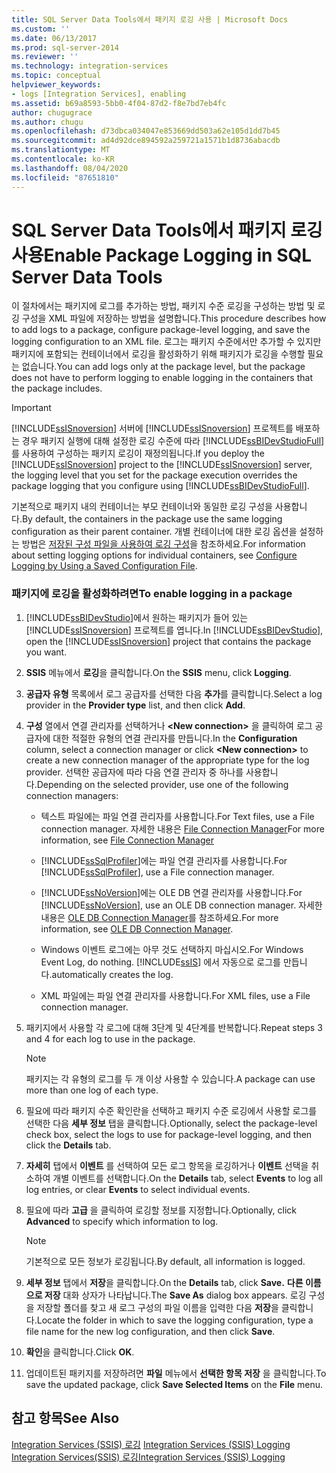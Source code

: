```yaml
---
title: SQL Server Data Tools에서 패키지 로깅 사용 | Microsoft Docs
ms.custom: ''
ms.date: 06/13/2017
ms.prod: sql-server-2014
ms.reviewer: ''
ms.technology: integration-services
ms.topic: conceptual
helpviewer_keywords:
- logs [Integration Services], enabling
ms.assetid: b69a8593-5bb0-4f04-87d2-f8e7bd7eb4fc
author: chugugrace
ms.author: chugu
ms.openlocfilehash: d73dbca034047e853669dd503a62e105d1dd7b45
ms.sourcegitcommit: ad4d92dce894592a259721a1571b1d8736abacdb
ms.translationtype: MT
ms.contentlocale: ko-KR
ms.lasthandoff: 08/04/2020
ms.locfileid: "87651810"
---
```

# <a name="enable-package-logging-in-sql-server-data-tools"></a><span data-ttu-id="be69a-102">SQL Server Data Tools에서 패키지 로깅 사용</span><span class="sxs-lookup"><span data-stu-id="be69a-102">Enable Package Logging in SQL Server Data Tools</span></span>
  <span data-ttu-id="be69a-103">이 절차에서는 패키지에 로그를 추가하는 방법, 패키지 수준 로깅을 구성하는 방법 및 로깅 구성을 XML 파일에 저장하는 방법을 설명합니다.</span><span class="sxs-lookup"><span data-stu-id="be69a-103">This procedure describes how to add logs to a package, configure package-level logging, and save the logging configuration to an XML file.</span></span> <span data-ttu-id="be69a-104">로그는 패키지 수준에서만 추가할 수 있지만 패키지에 포함되는 컨테이너에서 로깅을 활성화하기 위해 패키지가 로깅을 수행할 필요는 없습니다.</span><span class="sxs-lookup"><span data-stu-id="be69a-104">You can add logs only at the package level, but the package does not have to perform logging to enable logging in the containers that the package includes.</span></span>  
  
> [!IMPORTANT]  
>  <span data-ttu-id="be69a-105">[!INCLUDE[ssISnoversion](../includes/ssisnoversion-md.md)] 서버에 [!INCLUDE[ssISnoversion](../includes/ssisnoversion-md.md)] 프로젝트를 배포하는 경우 패키지 실행에 대해 설정한 로깅 수준에 따라 [!INCLUDE[ssBIDevStudioFull](../includes/ssbidevstudiofull-md.md)]를 사용하여 구성하는 패키지 로깅이 재정의됩니다.</span><span class="sxs-lookup"><span data-stu-id="be69a-105">If you deploy the [!INCLUDE[ssISnoversion](../includes/ssisnoversion-md.md)] project to the [!INCLUDE[ssISnoversion](../includes/ssisnoversion-md.md)] server, the logging level that you set for the package execution overrides the package logging that you configure using [!INCLUDE[ssBIDevStudioFull](../includes/ssbidevstudiofull-md.md)].</span></span>  
  
 <span data-ttu-id="be69a-106">기본적으로 패키지 내의 컨테이너는 부모 컨테이너와 동일한 로깅 구성을 사용합니다.</span><span class="sxs-lookup"><span data-stu-id="be69a-106">By default, the containers in the package use the same logging configuration as their parent container.</span></span> <span data-ttu-id="be69a-107">개별 컨테이너에 대한 로깅 옵션을 설정하는 방법은 [저장된 구성 파일을 사용하여 로깅 구성](../../2014/integration-services/configure-logging-by-using-a-saved-configuration-file.md)을 참조하세요.</span><span class="sxs-lookup"><span data-stu-id="be69a-107">For information about setting logging options for individual containers, see [Configure Logging by Using a Saved Configuration File](../../2014/integration-services/configure-logging-by-using-a-saved-configuration-file.md).</span></span>  
  
### <a name="to-enable-logging-in-a-package"></a><span data-ttu-id="be69a-108">패키지에 로깅을 활성화하려면</span><span class="sxs-lookup"><span data-stu-id="be69a-108">To enable logging in a package</span></span>  
  
1.  <span data-ttu-id="be69a-109">[!INCLUDE[ssBIDevStudio](../includes/ssbidevstudio-md.md)]에서 원하는 패키지가 들어 있는 [!INCLUDE[ssISnoversion](../includes/ssisnoversion-md.md)] 프로젝트를 엽니다.</span><span class="sxs-lookup"><span data-stu-id="be69a-109">In [!INCLUDE[ssBIDevStudio](../includes/ssbidevstudio-md.md)], open the [!INCLUDE[ssISnoversion](../includes/ssisnoversion-md.md)] project that contains the package you want.</span></span>  
  
2.  <span data-ttu-id="be69a-110">**SSIS** 메뉴에서 **로깅**을 클릭합니다.</span><span class="sxs-lookup"><span data-stu-id="be69a-110">On the **SSIS** menu, click **Logging**.</span></span>  
  
3.  <span data-ttu-id="be69a-111">**공급자 유형** 목록에서 로그 공급자를 선택한 다음 **추가**를 클릭합니다.</span><span class="sxs-lookup"><span data-stu-id="be69a-111">Select a log provider in the **Provider type** list, and then click **Add**.</span></span>  
  
4.  <span data-ttu-id="be69a-112">**구성** 열에서 연결 관리자를 선택하거나 **\<New connection>** 을 클릭하여 로그 공급자에 대한 적절한 유형의 연결 관리자를 만듭니다.</span><span class="sxs-lookup"><span data-stu-id="be69a-112">In the **Configuration** column, select a connection manager or click **\<New connection>** to create a new connection manager of the appropriate type for the log provider.</span></span> <span data-ttu-id="be69a-113">선택한 공급자에 따라 다음 연결 관리자 중 하나를 사용합니다.</span><span class="sxs-lookup"><span data-stu-id="be69a-113">Depending on the selected provider, use one of the following connection managers:</span></span>  
  
    -   <span data-ttu-id="be69a-114">텍스트 파일에는 파일 연결 관리자를 사용합니다.</span><span class="sxs-lookup"><span data-stu-id="be69a-114">For Text files, use a File connection manager.</span></span> <span data-ttu-id="be69a-115">자세한 내용은 [File Connection Manager](connection-manager/file-connection-manager.md)</span><span class="sxs-lookup"><span data-stu-id="be69a-115">For more information, see [File Connection Manager](connection-manager/file-connection-manager.md)</span></span>  
  
    -   <span data-ttu-id="be69a-116">[!INCLUDE[ssSqlProfiler](../includes/sssqlprofiler-md.md)]에는 파일 연결 관리자를 사용합니다.</span><span class="sxs-lookup"><span data-stu-id="be69a-116">For [!INCLUDE[ssSqlProfiler](../includes/sssqlprofiler-md.md)], use a File connection manager.</span></span>  
  
    -   <span data-ttu-id="be69a-117">[!INCLUDE[ssNoVersion](../includes/ssnoversion-md.md)]에는 OLE DB 연결 관리자를 사용합니다.</span><span class="sxs-lookup"><span data-stu-id="be69a-117">For [!INCLUDE[ssNoVersion](../includes/ssnoversion-md.md)], use an OLE DB connection manager.</span></span> <span data-ttu-id="be69a-118">자세한 내용은 [OLE DB Connection Manager](connection-manager/ole-db-connection-manager.md)를 참조하세요.</span><span class="sxs-lookup"><span data-stu-id="be69a-118">For more information, see [OLE DB Connection Manager](connection-manager/ole-db-connection-manager.md).</span></span>  
  
    -   <span data-ttu-id="be69a-119">Windows 이벤트 로그에는 아무 것도 선택하지 마십시오.</span><span class="sxs-lookup"><span data-stu-id="be69a-119">For Windows Event Log, do nothing.</span></span> [!INCLUDE[ssIS](../includes/ssis-md.md)] <span data-ttu-id="be69a-120">에서 자동으로 로그를 만듭니다.</span><span class="sxs-lookup"><span data-stu-id="be69a-120">automatically creates the log.</span></span>  
  
    -   <span data-ttu-id="be69a-121">XML 파일에는 파일 연결 관리자를 사용합니다.</span><span class="sxs-lookup"><span data-stu-id="be69a-121">For XML files, use a File connection manager.</span></span>  
  
5.  <span data-ttu-id="be69a-122">패키지에서 사용할 각 로그에 대해 3단계 및 4단계를 반복합니다.</span><span class="sxs-lookup"><span data-stu-id="be69a-122">Repeat steps 3 and 4 for each log to use in the package.</span></span>  
  
    > [!NOTE]  
    >  <span data-ttu-id="be69a-123">패키지는 각 유형의 로그를 두 개 이상 사용할 수 있습니다.</span><span class="sxs-lookup"><span data-stu-id="be69a-123">A package can use more than one log of each type.</span></span>  
  
6.  <span data-ttu-id="be69a-124">필요에 따라 패키지 수준 확인란을 선택하고 패키지 수준 로깅에서 사용할 로그를 선택한 다음 **세부 정보** 탭을 클릭합니다.</span><span class="sxs-lookup"><span data-stu-id="be69a-124">Optionally, select the package-level check box, select the logs to use for package-level logging, and then click the **Details** tab.</span></span>  
  
7.  <span data-ttu-id="be69a-125">**자세히** 탭에서 **이벤트** 를 선택하여 모든 로그 항목을 로깅하거나 **이벤트** 선택을 취소하여 개별 이벤트를 선택합니다.</span><span class="sxs-lookup"><span data-stu-id="be69a-125">On the **Details** tab, select **Events** to log all log entries, or clear **Events** to select individual events.</span></span>  
  
8.  <span data-ttu-id="be69a-126">필요에 따라 **고급** 을 클릭하여 로깅할 정보를 지정합니다.</span><span class="sxs-lookup"><span data-stu-id="be69a-126">Optionally, click **Advanced** to specify which information to log.</span></span>  
  
    > [!NOTE]  
    >  <span data-ttu-id="be69a-127">기본적으로 모든 정보가 로깅됩니다.</span><span class="sxs-lookup"><span data-stu-id="be69a-127">By default, all information is logged.</span></span>  
  
9. <span data-ttu-id="be69a-128">**세부 정보** 탭에서 **저장**을 클릭합니다.</span><span class="sxs-lookup"><span data-stu-id="be69a-128">On the **Details** tab, click **Save.**</span></span> <span data-ttu-id="be69a-129">**다른 이름으로 저장** 대화 상자가 나타납니다.</span><span class="sxs-lookup"><span data-stu-id="be69a-129">The **Save As** dialog box appears.</span></span> <span data-ttu-id="be69a-130">로깅 구성을 저장할 폴더를 찾고 새 로그 구성의 파일 이름을 입력한 다음 **저장**을 클릭합니다.</span><span class="sxs-lookup"><span data-stu-id="be69a-130">Locate the folder in which to save the logging configuration, type a file name for the new log configuration, and then click **Save**.</span></span>  
  
10. <span data-ttu-id="be69a-131">**확인**을 클릭합니다.</span><span class="sxs-lookup"><span data-stu-id="be69a-131">Click **OK**.</span></span>  
  
11. <span data-ttu-id="be69a-132">업데이트된 패키지를 저장하려면 **파일** 메뉴에서 **선택한 항목 저장** 을 클릭합니다.</span><span class="sxs-lookup"><span data-stu-id="be69a-132">To save the updated package, click **Save Selected Items** on the **File** menu.</span></span>  
  
## <a name="see-also"></a><span data-ttu-id="be69a-133">참고 항목</span><span class="sxs-lookup"><span data-stu-id="be69a-133">See Also</span></span>  
 <span data-ttu-id="be69a-134">[Integration Services &#40;SSIS&#41; 로깅](performance/integration-services-ssis-logging.md) </span><span class="sxs-lookup"><span data-stu-id="be69a-134">[Integration Services &#40;SSIS&#41; Logging](performance/integration-services-ssis-logging.md) </span></span>  
 [<span data-ttu-id="be69a-135">Integration Services&#40;SSIS&#41; 로깅</span><span class="sxs-lookup"><span data-stu-id="be69a-135">Integration Services &#40;SSIS&#41; Logging</span></span>](performance/integration-services-ssis-logging.md)  
  
  
